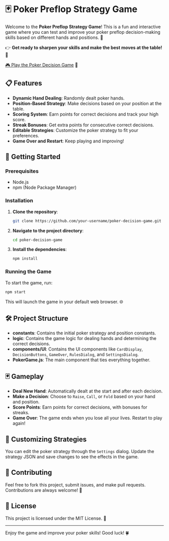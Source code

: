 # 🃏 Poker Preflop Strategy Game

Welcome to the **Poker Preflop Strategy Game**! This is a fun and interactive game where you can test and improve your poker preflop decision-making skills based on different hands and positions. 🎲

👉 **Get ready to sharpen your skills and make the best moves at the table!** 💪

[🎮 Play the Poker Decision Game](https://poker-preflop-strategy.vercel.app/) 🚀

## 📋 Features

- **Dynamic Hand Dealing**: Randomly dealt poker hands.
- **Position-Based Strategy**: Make decisions based on your position at the table.
- **Scoring System**: Earn points for correct decisions and track your high score.
- **Streak Bonuses**: Get extra points for consecutive correct decisions.
- **Editable Strategies**: Customize the poker strategy to fit your preferences.
- **Game Over and Restart**: Keep playing and improving!

## 🚀 Getting Started

### Prerequisites

- Node.js
- npm (Node Package Manager)

### Installation

1. **Clone the repository**:
    ```bash
    git clone https://github.com/your-username/poker-decision-game.git
    ```
2. **Navigate to the project directory**:
    ```bash
    cd poker-decision-game
    ```
3. **Install the dependencies**:
    ```bash
    npm install
    ```

### Running the Game

To start the game, run:
```bash
npm start
```
This will launch the game in your default web browser. 🌐

## 🛠 Project Structure

- **constants**: Contains the initial poker strategy and position constants.
- **logic**: Contains the game logic for dealing hands and determining the correct decisions.
- **components/UI**: Contains the UI components like `CardDisplay`, `DecisionButtons`, `GameOver`, `RulesDialog`, and `SettingsDialog`.
- **PokerGame.js**: The main component that ties everything together.

## 🃏 Gameplay

- **Deal New Hand**: Automatically dealt at the start and after each decision.
- **Make a Decision**: Choose to `Raise`, `Call`, or `Fold` based on your hand and position.
- **Score Points**: Earn points for correct decisions, with bonuses for streaks.
- **Game Over**: The game ends when you lose all your lives. Restart to play again!

## 📝 Customizing Strategies

You can edit the poker strategy through the `Settings` dialog. Update the strategy JSON and save changes to see the effects in the game.

## 🤝 Contributing

Feel free to fork this project, submit issues, and make pull requests. Contributions are always welcome! 🎉

## 📜 License

This project is licensed under the MIT License. 📄

---

Enjoy the game and improve your poker skills! Good luck! 🍀
